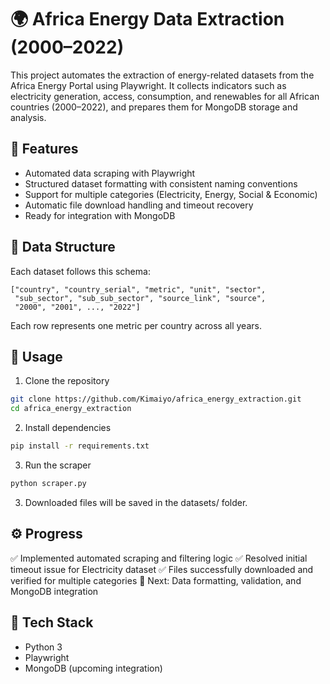 # 🌍 Africa Energy Data Extraction (2000–2022)

This project automates the extraction of energy-related datasets from the Africa Energy Portal
 using Playwright.
It collects indicators such as electricity generation, access, consumption, and renewables for all African countries (2000–2022), and prepares them for MongoDB storage and analysis.

## 🧩 Features

- Automated data scraping with Playwright
- Structured dataset formatting with consistent naming conventions
- Support for multiple categories (Electricity, Energy, Social & Economic)
- Automatic file download handling and timeout recovery
- Ready for integration with MongoDB

## 📂 Data Structure

Each dataset follows this schema:

```
["country", "country_serial", "metric", "unit", "sector",
 "sub_sector", "sub_sub_sector", "source_link", "source",
 "2000", "2001", ..., "2022"]
```
Each row represents one metric per country across all years.

## 🚀 Usage

1. Clone the repository
```bash
git clone https://github.com/Kimaiyo/africa_energy_extraction.git
cd africa_energy_extraction
```

2. Install dependencies
```bash
pip install -r requirements.txt
```

3. Run the scraper
```bash
python scraper.py
```
3. Downloaded files will be saved in the datasets/ folder.

## ⚙️ Progress

✅ Implemented automated scraping and filtering logic
✅ Resolved initial timeout issue for Electricity dataset
✅ Files successfully downloaded and verified for multiple categories
🔄 Next: Data formatting, validation, and MongoDB integration

## 🧠 Tech Stack
- Python 3
- Playwright
- MongoDB (upcoming integration)
